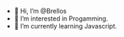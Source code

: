 - 👋 Hi, I’m @Brellos
- 👀 I’m interested in Progamming.
- 🌱 I’m currently learning Javascript.


<!---
Brellos/Brellos is a ✨ special ✨ repository because its `README.md` (this file) appears on your GitHub profile.
You can click the Preview link to take a look at your changes.
- 💞️ I’m looking to collaborate on ...
- 📫 How to reach me ...
--->
